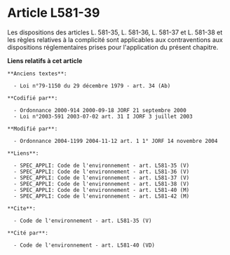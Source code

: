 # Article L581-39

Les dispositions des articles L. 581-35, L. 581-36, L. 581-37 et L. 581-38 et les règles relatives à la complicité sont
applicables aux contraventions aux dispositions réglementaires prises pour l'application du présent chapitre.

**Liens relatifs à cet article**

	**Anciens textes**:

	  - Loi n°79-1150 du 29 décembre 1979 - art. 34 (Ab)

	**Codifié par**:

	  - Ordonnance 2000-914 2000-09-18 JORF 21 septembre 2000
	  - Loi n°2003-591 2003-07-02 art. 31 I JORF 3 juillet 2003

	**Modifié par**:

	  - Ordonnance 2004-1199 2004-11-12 art. 1 1° JORF 14 novembre 2004

	**Liens**:

	  - SPEC_APPLI: Code de l'environnement - art. L581-35 (V)
	  - SPEC_APPLI: Code de l'environnement - art. L581-36 (V)
	  - SPEC_APPLI: Code de l'environnement - art. L581-37 (V)
	  - SPEC_APPLI: Code de l'environnement - art. L581-38 (V)
	  - SPEC_APPLI: Code de l'environnement - art. L581-40 (M)
	  - SPEC_APPLI: Code de l'environnement - art. L581-42 (M)

	**Cite**:

	  - Code de l'environnement - art. L581-35 (V)

	**Cité par**:

	  - Code de l'environnement - art. L581-40 (VD)
